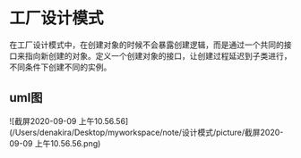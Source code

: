 # 工厂设计模式

​		在工厂设计模式中，在创建对象的时候不会暴露创建逻辑，而是通过一个共同的接口来指向新创建的对象。定义一个创建对象的接口，让创建过程延迟到子类进行，不同条件下创建不同的实例。



## uml图

![截屏2020-09-09 上午10.56.56](/Users/denakira/Desktop/myworkspace/note/设计模式/picture/截屏2020-09-09 上午10.56.56.png)